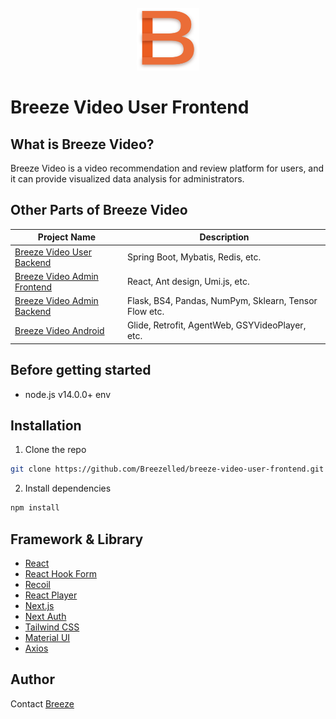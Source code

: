 <br/>
<div align="center">
 <img src="public/logo.svg" width = "100" height = "100" alt="" />
</div>

# Breeze Video User Frontend

## What is Breeze Video?
Breeze Video is a video recommendation and review platform for users,
and it can provide visualized data analysis for administrators.

## Other Parts of Breeze Video
| Project Name                                                                             | Description                                           |
|------------------------------------------------------------------------------------------|-------------------------------------------------------|
| [Breeze Video User Backend](https://github.com/Breezelled/breeze-video-user-backend)     | Spring Boot, Mybatis, Redis, etc.                     |
| [Breeze Video Admin Frontend](https://github.com/Breezelled/breeze-video-admin-frontend) | React, Ant design, Umi.js, etc.                       |
| [Breeze Video Admin Backend](https://github.com/Breezelled/breeze-video-admin-backend)   | Flask, BS4, Pandas, NumPym, Sklearn, Tensor Flow etc. |
| [Breeze Video Android](https://github.com/Breezelled/breeze-video-android)               | Glide, Retrofit, AgentWeb, GSYVideoPlayer, etc.       |

## Before getting started

- node.js v14.0.0+ env

## Installation

1. Clone the repo

```sh
git clone https://github.com/Breezelled/breeze-video-user-frontend.git
```

2. Install dependencies

```sh
npm install
```

## Framework & Library

- [React](https://github.com/facebook/react)
- [React Hook Form](https://github.com/react-hook-form/react-hook-form)
- [Recoil](https://github.com/facebookexperimental/Recoil)
- [React Player](https://github.com/cookpete/react-player)
- [Next.js](https://github.com/vercel/next.js)
- [Next Auth](https://github.com/nextauthjs/next-auth)
- [Tailwind CSS](https://github.com/tailwindlabs/tailwindcss)
- [Material UI](https://github.com/mui/material-ui)
- [Axios](https://github.com/axios/axios)

## Author

Contact [Breeze](mailto:br33z3Chen@gmail.com)
